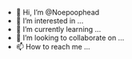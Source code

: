 - 👋 Hi, I’m @Noepoophead
- 👀 I’m interested in ...
- 🌱 I’m currently learning ...
- 💞️ I’m looking to collaborate on ...
- 📫 How to reach me ...

<!---
Noepoophead/Noepoophead is a ✨ special ✨ repository because its `README.md` (this file) appears on your GitHub profile.
You can click the Preview link to take a look at your changes.
--->
